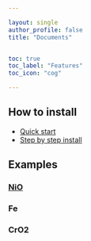 ```yaml
---

layout: single
author_profile: false
title: "Documents"


toc: true
toc_label: "Features"
toc_icon: "cog"

---
```




## How to install

 - [Quick start](quick-start-guide/#quick-start-install--run-example)
 - [Step by step install](quick-start-guide/#install)

## Examples


### [NiO](example_NiO)

### Fe

### CrO2
